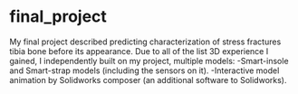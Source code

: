 # final_project
My final project described predicting characterization of stress fractures tibia bone before its appearance. Due to all of the list 3D experience I gained, I independently built on my project, multiple models: -Smart-insole and Smart-strap models (including the sensors on it). -Interactive model animation by Solidworks composer (an additional software to Solidworks).
